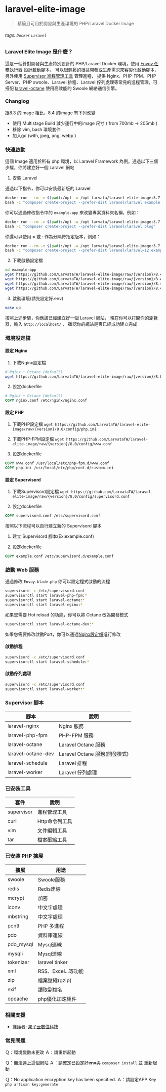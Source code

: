 # laravel-elite-image
> 精簡且可用於開發與生產環境的 PHP/Laravel Docker Image
###### tags: `Docker` `Laravel`

### Laravel Elite Image 是什麼？

這是一個針對開發與生產特別設計的 PHP/Laravel Docker 環境，使用 [Envoy 任務執行器](https://github.com/laravel/envoy) 設計啟動腳本，
可以很輕鬆的根據開發或生產需求來客製化啟動腳本，另外使用 [Supervisor 進程管理工具](http://supervisord.org/index.html) 管理進程，
提供 Nginx、PHP-FPM、PHP Server、PHP swoole、Laravel 排程、Laravel 佇列處理等常見的進程管理，可搭配
[laravel-octane](https://laravel.com/docs/8.x/octane) 使用高效能的 Swoole 網絡通信引擎。

### Changlog

跟8.3 的image 相比，8.4 的image 有下列改變

* 使用 Multistage Build 減少運行中的image 尺寸 ( from 700mb -> 205mb )
* 移除 vim, bash 環境套件 
* 加入gd (with, jpeg, png, webp )

### 快速啟動

這個 Image 適用於所有 php 環境，以 Laravel Framework 為例，通過以下三個步驟，你將建立好一個 Laravel 網站

1. 安裝 Laravel

通過以下指令，你可以安裝最新版的 Laravel

```bash
docker run --rm -v $(pwd):/opt -w /opt larvata/laravel-elite-image:3.7.1-php8.4 \
bash -c "composer create-project --prefer-dist laravel/laravel example-app"
```

你可以通過修改指令中的 `example-app` 來改變專案資料夾名稱，例如：

```bash
docker run --rm -v $(pwd):/opt -w /opt larvata/laravel-elite-image:3.7.1-php8.4 \
bash -c "composer create-project --prefer-dist laravel/laravel blog"
```

你還可以使用 = 或 : 作為分隔符指定版本，例如：

```bash
docker run --rm -v $(pwd):/opt -w /opt larvata/laravel-elite-image:3.7.1-php8.4 \
bash -c "composer create-project --prefer-dist laravel/laravel=12 example-app"
```

2. 下載啟動設定檔

```bash
cd example-app
wget https://github.com/LarvataTW/laravel-elite-image/raw/{version}/8.4/setup/Makefile
wget https://github.com/LarvataTW/laravel-elite-image/raw/{version}/8.4/setup/Dockerfile
wget https://github.com/LarvataTW/laravel-elite-image/raw/{version}/8.4/setup/Envoy.blade.php
wget https://github.com/LarvataTW/laravel-elite-image/raw/{version}/8.4/setup/docker-compose.yml.example
```

3. 啟動環境(請先設定好.env)

```bash
make up
```

按照上述步驟，你應該已經建立好一個 Laravel 網站， 現在你可以打開你的瀏覽器，輸入 `http://localhost/` ， 確認你的網站是否已經成功建立完成

### 環境設定檔

#### 設定 Nginx

1. 下載Nginx設定檔
```bash
# Nginx + Octane (default)
wget https://github.com/LarvataTW/laravel-elite-image/raw/{version}/8.0/config/nginx.conf
```

2. 設定dockerfile

```dockerfile
# Nginx + Octane (default)
COPY nginx.conf /etc/nginx/nginx.conf
```

#### 設定 PHP

1. 下載PHP設定檔 `wget https://github.com/LarvataTW/laravel-elite-image/raw/{version}/8.0/config/php.ini`

2. 下載PHP-FPM設定檔 `wget https://github.com/LarvataTW/laravel-elite-image/raw/{version}/8.0/config/www.conf`

3. 設定dockerfile

```dockerfile
COPY www.conf /usr/local/etc/php-fpm.d/www.conf
COPY php.ini /usr/local/etc/php/conf.d/custom.ini
```

#### 設定 Supervisord

1. 下載Supervisord設定檔 `wget https://github.com/LarvataTW/laravel-elite-image/raw/{version}/8.0/config/supervisord.conf`

2. 設定dockerfile

```dockerfile
COPY supervisord.conf /etc/supervisord.conf
```

按照以下流程可以自行建立新的 Supervisord 腳本

1. 建立 Supervisord 腳本(Ex:example.conf)

2. 設定dockerfile

```dockerfile
COPY example.conf /etc/supervisord.d/example.conf
```
### 啟動 Web 服務

通過修改 `Envoy.blade.php` 你可以設定程式啟動的流程

```bash
supervisord -c /etc/supervisord.conf
supervisorctl start laravel-php-fpm:*
supervisorctl start laravel-octane:*
supervisorctl start laravel-nginx:*
```

如果您需要 Hot reload 的功能，你可以將 Octane 改為開發模式

```bash
supervisorctl start laravel-octane-dev:*
```

如果您需要修改啟動Port，你可以通過[Nginx設定檔](#設定-Nginx)進行修改

#### 啟動排程

```bash
supervisord -c /etc/supervisord.conf
supervisorctl start laravel-schedule:*
```

#### 啟動佇列處理

```bash
supervisord -c /etc/supervisord.conf
supervisorctl start laravel-worker:*
```

### Supervisor 腳本

|腳本|說明|
|---|---|
|laravel-nginx|Nginx 服務
|laravel-php-fpm|PHP-FPM 服務|
|laravel-octane|Laravel Octane 服務|
|laravel-octane-dev|Laravel Octane 服務(開發模式)|
|laravel-schedule|Laravel 排程|
|laravel-worker|Laravel 佇列處理|

### 已安裝工具

|套件|說明|
|---|---|
|supervisor|進程管理工具|
|curl|Http命令列工具|
|vim|文件編輯工具|
|tar|檔案壓縮工具|

### 已安裝 PHP 擴展

|擴展|用途|
|---|---|
|swoole|Swoole服務|
|redis|Redis連線|
|mcrypt|加密|
|iconv|中文字處理|
|mbstring|中文字處理|
|pcntl|PHP 多進程|
|pdo|資料庫連線|
|pdo_mysql|Mysql連線|
|mysqli|Mysql連線|
|tokenizer|laravel tinker|
|xml|RSS、Excel...等功能|
|zip|檔案壓縮(gzip)|
|exif|讀取副檔名|
|opcache|php優化加速組件|

### 相關支援

* 維護者: [果子云數位科技](https://github.com/LarvataTW)

### 常見問題

Ｑ：環境變數未更改
Ａ：請重新起動

Ｑ：無法連上這個網站
Ａ：請確定已設定好**env**與 `composer install` 並 重新起動

Ｑ：No application encryption key has been specified.
Ａ：請設定APP Key `php artisan key:generate`